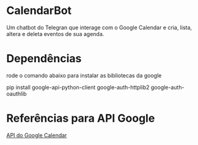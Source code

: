 # CalendarBot
Um chatbot do Telegran que interage com o Google Calendar e cria, lista, altera e deleta eventos de sua agenda.

# Dependências
rode o comando abaixo para instalar as bibliotecas da google

pip install google-api-python-client google-auth-httplib2 google-auth-oauthlib

# Referências para API Google

[API do Google Calendar](https://developers.google.com/calendar/quickstart/python)
